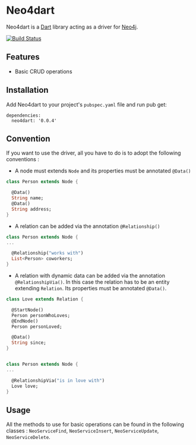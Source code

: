 Neo4dart
========

Neo4dart is a [Dart](https://www.dartlang.org) library acting as a driver for
[Neo4j](http://neo4j.com/).

[![Build Status](https://drone.io/github.com/mmaquevice/neo4dart/status.png)](https://drone.io/github.com/mmaquevice/neo4dart/latest)

## Features

* Basic CRUD operations

## Installation

Add Neo4dart to your project's `pubspec.yaml` file and run pub get:

    dependencies:
      neo4dart: '0.0.4'

## Convention

If you want to use the driver, all you have to do is to adopt the following conventions :

* A node must extends `Node` and its properties must be annotated `@Data()`

```dart
class Person extends Node {

  @Data()
  String name;
  @Data()
  String address;
}
```

* A relation can be added via the annotation `@Relationship()`

```dart
class Person extends Node {
...

  @Relationship("works with")
  List<Person> coworkers;
}
```

* A relation with dynamic data can be added via the annotation `@RelationshipVia()`. In this case the relation has to be an entity extending `Relation`. Its properties must be annotated `@Data()`.

```dart
class Love extends Relation {

  @StartNode()
  Person personWhoLoves;
  @EndNode()
  Person personLoved;

  @Data()
  String since;
}


class Person extends Node {
...

  @RelationshipVia("is in love with")
  Love love;
}
```

## Usage

All the methods to use for basic operations can be found in the following classes : `NeoServiceFind`, `NeoServiceInsert`, `NeoServiceUpdate`, `NeoServiceDelete`.
